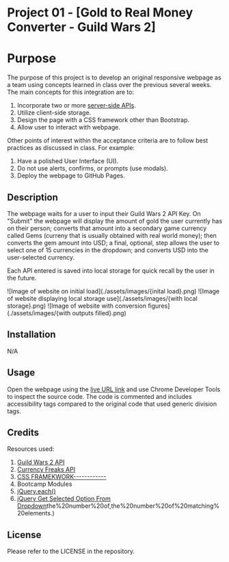 # Project 01 - [Gold to Real Money Converter - Guild Wars 2]

# Purpose
The purpose of this project is to develop an original responsive webpage as a team using concepts learned in class over the previous several weeks. The main concepts for this integration are to:
1) Incorporate two or more [server-side APIs](https://coding-boot-camp.github.io/full-stack/apis/api-resources).
2) Utilize client-side storage.
3) Design the page with a CSS framework other than Bootstrap.
4) Allow user to interact with webpage.

Other points of interest within the acceptance criteria are to follow best practices as discussed in class. For example:
1) Have a polished User Interface (UI).
2) Do not use alerts, confirms, or prompts (use modals).
3) Deploy the webpage to GitHub Pages.

## Description

The webpage waits for a user to input their Guild Wars 2 API Key. On "Submit" the webpage will display the amount of gold the user currently has on their person; converts that amount into a secondary game currency called Gems (curreny that is usually obtained with real world money); then converts the gem amount into USD; a final, optional, step allows the user to select one of 15 currencies in the dropdown; and converts USD into the user-selected currency.

Each API entered is saved into local storage for quick recall by the user in the future.



![Image of website on initial load](./assets/images/{inital load}.png)
![Image of website displaying local storage use](./assets/images/{with local storage}.png)
![Image of website with conversion figures](./assets/images/{with outputs filled}.png)


## Installation

N/A

## Usage

Open the webpage using the [live URL link](https://mdinkelbach.github.io/gw2-gold-conversion/) and use Chrome Developer Tools to inspect the source code. The code is commented and includes accessibility tags compared to the original code that used generic division tags.


## Credits

Resources used:
1) [Guild Wars 2 API](https://wiki.guildwars2.com/wiki/API:Main)
2) [Currency Freaks API ](https://currencyfreaks.com/documentation.html)
3) [CSS FRAMEKWORK------------]() 
4) Bootcamp Modules
5) [jQuery.each()](https://api.jquery.com/jquery.each/#:~:text=each()%2C%20which%20is%20used,corresponding%20array%20value%20each%20time.)
6) [jQuery Get Selected Option From Dropdown](https://stackoverflow.com/questions/10659097/jquery-get-selected-option-from-dropdown)the%20number%20of,the%20number%20of%20matching%20elements.)



## License

Please refer to the LICENSE in the repository.
